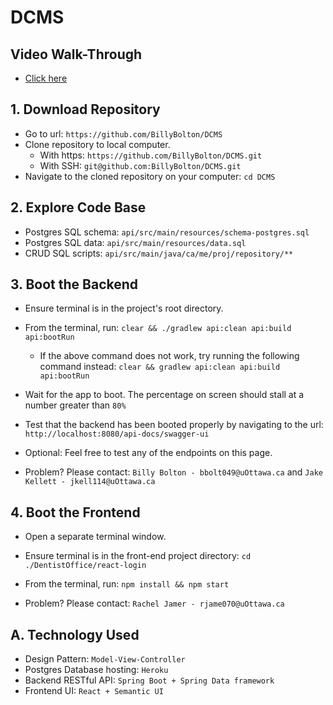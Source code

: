 # DCMS

## Video Walk-Through

- [Click here](https://youtu.be/d8amBgz9ddc)

## 1. Download Repository

- Go to url: `https://github.com/BillyBolton/DCMS`
- Clone repository to local computer.
  - With https: `https://github.com/BillyBolton/DCMS.git`
  - With SSH: `git@github.com:BillyBolton/DCMS.git`
- Navigate to the cloned repository on your computer: `cd DCMS`

## 2. Explore Code Base

- Postgres SQL schema: `api/src/main/resources/schema-postgres.sql`
- Postgres SQL data: `api/src/main/resources/data.sql`
- CRUD SQL scripts: `api/src/main/java/ca/me/proj/repository/**`

## 3. Boot the Backend

- Ensure terminal is in the project's root directory.
- From the terminal, run: `clear && ./gradlew api:clean api:build api:bootRun`
  - If the above command does not work, try running the following command instead: `clear && gradlew api:clean api:build api:bootRun`
- Wait for the app to boot. The percentage on screen should stall at a number greater than `80%`
- Test that the backend has been booted properly by navigating to the url: `http://localhost:8080/api-docs/swagger-ui`
- Optional: Feel free to test any of the endpoints on this page.

- Problem? Please contact: `Billy Bolton - bbolt049@uOttawa.ca` and `Jake Kellett - jkell114@uOttawa.ca`

## 4. Boot the Frontend

- Open a separate terminal window.
- Ensure terminal is in the front-end project directory: `cd ./DentistOffice/react-login`
- From the terminal, run: `npm install && npm start`

- Problem? Please contact: `Rachel Jamer - rjame070@uOttawa.ca`

## A. Technology Used

- Design Pattern: `Model-View-Controller`
- Postgres Database hosting: `Heroku`
- Backend RESTful API: `Spring Boot + Spring Data framework`
- Frontend UI: `React + Semantic UI`
